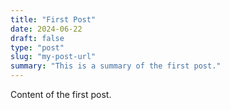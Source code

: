 ```yaml
---
title: "First Post"
date: 2024-06-22
draft: false
type: "post"
slug: "my-post-url"
summary: "This is a summary of the first post."
---
```


Content of the first post.
